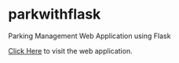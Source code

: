 # parkwithflask
Parking Management Web Application using Flask

[Click Here](https://parkwithflask.pythonanywhere.com/) to visit the web application.